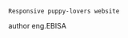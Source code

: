                                                                                Responsive puppy-lovers website
author eng.EBISA
 
